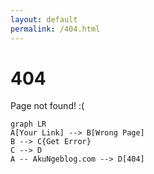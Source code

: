 ```yaml
---
layout: default
permalink: /404.html
---
```


# 404

Page not found! :(

```mermaid
graph LR
A[Your Link] --> B[Wrong Page] 
B --> C{Get Error}
C --> D
A -- AkuNgeblog.com --> D[404]
```
